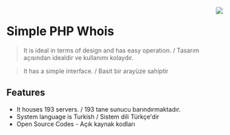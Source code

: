 <img src="https://ctingg.com/assets/img/ctingg_logo.png" align="right" />

# Simple PHP Whois

> It is ideal in terms of design and has easy operation. / Tasarım açısından idealdir ve kullanımı kolaydır. 

> It has a simple interface. / Basit bir arayüze sahiptir

## Features

- It houses 193 servers. / 193 tane sunucu barındırmaktadır.
- System language is Turkish / Sistem dili Türkçe'dir
- Open Source Codes - Açık kaynak kodları
